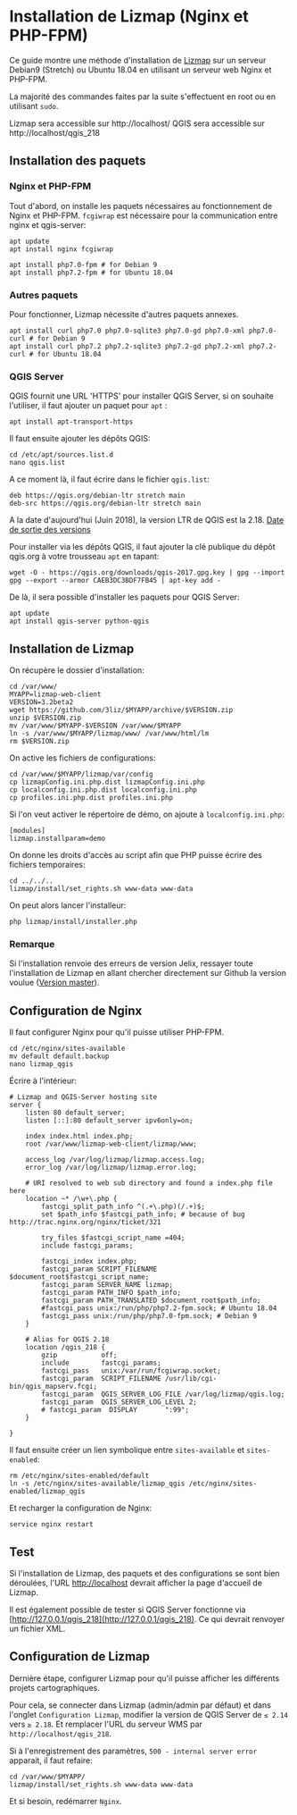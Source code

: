 # Installation de Lizmap (Nginx et PHP-FPM) #

Ce guide montre une méthode d'installation de [Lizmap](https://www.3liz.com/lizmap.html) sur un serveur Debian9 (Stretch) ou Ubuntu 18.04 en utilisant un serveur web Nginx et PHP-FPM.

La majorité des commandes faites par la suite s'effectuent en root ou en utilisant `sudo`.

Lizmap sera accessible sur http://localhost/
QGIS sera accessible sur http://localhost/qgis_218

## Installation des paquets ##
### Nginx et PHP-FPM ###

Tout d'abord, on installe les paquets nécessaires au fonctionnement de Nginx et PHP-FPM. `fcgiwrap` est nécessaire pour la communication entre nginx et qgis-server:

```
apt update
apt install nginx fcgiwrap 
   
apt install php7.0-fpm # for Debian 9
apt install php7.2-fpm # for Ubuntu 18.04
```

### Autres paquets ###

Pour fonctionner, Lizmap nécessite d'autres paquets annexes.

```
apt install curl php7.0 php7.0-sqlite3 php7.0-gd php7.0-xml php7.0-curl # for Debian 9
apt install curl php7.2 php7.2-sqlite3 php7.2-gd php7.2-xml php7.2-curl # for Ubuntu 18.04
```

### QGIS Server ###

QGIS fournit une URL 'HTTPS' pour installer QGIS Server, si on souhaite l'utiliser, il faut ajouter un paquet pour `apt` :

`apt install apt-transport-https`
    
Il faut ensuite ajouter les dépôts QGIS:

```
cd /etc/apt/sources.list.d
nano qgis.list
```

A ce moment là, il faut écrire dans le fichier `qgis.list`:

```
deb https://qgis.org/debian-ltr stretch main
deb-src https://qgis.org/debian-ltr stretch main
```

A la date d'aujourd'hui (Juin 2018), la version LTR de QGIS est la 2.18. [Date de sortie des versions](https://www.qgis.org/en/site/getinvolved/development/roadmap.html#release-schedule)

Pour installer via les dépôts QGIS, il faut ajouter la clé publique du dépôt qgis.org à votre trousseau `apt` en tapant: 

```
wget -O - https://qgis.org/downloads/qgis-2017.gpg.key | gpg --import
gpg --export --armor CAEB3DC3BDF7FB45 | apt-key add -
```

De là, il sera possible d'installer les paquets pour QGIS Server:

```
apt update
apt install qgis-server python-qgis
```

## Installation de Lizmap ##

On récupère le dossier d'installation:

```
cd /var/www/
MYAPP=lizmap-web-client
VERSION=3.2beta2
wget https://github.com/3liz/$MYAPP/archive/$VERSION.zip
unzip $VERSION.zip
mv /var/www/$MYAPP-$VERSION /var/www/$MYAPP
ln -s /var/www/$MYAPP/lizmap/www/ /var/www/html/lm
rm $VERSION.zip
```

On active les fichiers de configurations:
```
cd /var/www/$MYAPP/lizmap/var/config
cp lizmapConfig.ini.php.dist lizmapConfig.ini.php
cp localconfig.ini.php.dist localconfig.ini.php
cp profiles.ini.php.dist profiles.ini.php
```

Si l'on veut activer le répertoire de démo, on ajoute à `localconfig.ini.php`:
```
[modules]
lizmap.installparam=demo
```

On donne les droits d'accès au script afin que PHP puisse écrire des fichiers temporaires:
```
cd ../../..
lizmap/install/set_rights.sh www-data www-data
```

On peut alors lancer l'installeur:
```
php lizmap/install/installer.php
```

### Remarque ###

Si l'installation renvoie des erreurs de version Jelix, ressayer toute l'installation de Lizmap en allant chercher directement sur Github la version voulue ([Version master](https://github.com/3liz/lizmap-web-client/tree/master)).

	
## Configuration de Nginx ##

Il faut configurer Nginx pour qu'il puisse utiliser PHP-FPM.

```
cd /etc/nginx/sites-available
mv default default.backup
nano lizmap_qgis
```

Écrire à l'intérieur:

```
# Lizmap and QGIS-Server hosting site
server {
	listen 80 default_server;
	listen [::]:80 default_server ipv6only=on;

	index index.html index.php;
	root /var/www/lizmap-web-client/lizmap/www;

	access_log /var/log/lizmap/lizmap.access.log;
	error_log /var/log/lizmap/lizmap.error.log;

	# URI resolved to web sub directory and found a index.php file here
	location ~* /\w+\.php {
		fastcgi_split_path_info ^(.+\.php)(/.+)$;
		set $path_info $fastcgi_path_info; # because of bug http://trac.nginx.org/nginx/ticket/321

		try_files $fastcgi_script_name =404;
		include fastcgi_params;

		fastcgi_index index.php;
		fastcgi_param SCRIPT_FILENAME $document_root$fastcgi_script_name;
		fastcgi_param SERVER_NAME lizmap;
		fastcgi_param PATH_INFO $path_info;
		fastcgi_param PATH_TRANSLATED $document_root$path_info;
		#fastcgi_pass unix:/run/php/php7.2-fpm.sock; # Ubuntu 18.04
		fastcgi_pass unix:/run/php/php7.0-fpm.sock; # Debian 9
	}

	# Alias for QGIS 2.18
	location /qgis_218 {
		gzip           off;
		include        fastcgi_params;
		fastcgi_pass   unix:/var/run/fcgiwrap.socket;
		fastcgi_param  SCRIPT_FILENAME /usr/lib/cgi-bin/qgis_mapserv.fcgi;
		fastcgi_param  QGIS_SERVER_LOG_FILE /var/log/lizmap/qgis.log;
		fastcgi_param  QGIS_SERVER_LOG_LEVEL 2;
		# fastcgi_param  DISPLAY       ":99";
	}

}
```

Il faut ensuite créer un lien symbolique entre `sites-available` et `sites-enabled`:

```
rm /etc/nginx/sites-enabled/default
ln -s /etc/nginx/sites-available/lizmap_qgis /etc/nginx/sites-enabled/lizmap_qgis
```

Et recharger la configuration de Nginx:

```
service nginx restart
```

## Test ##

Si l'installation de Lizmap, des paquets et des configurations se sont bien déroulées, l'URL [http://localhost](http://localhost) devrait afficher la page d'accueil de Lizmap.

Il est également possible de tester si QGIS Server fonctionne via [http://127.0.0.1/qgis_218](http://127.0.0.1/qgis_218). Ce qui devrait renvoyer un fichier XML.

## Configuration de Lizmap ##

Dernière étape, configurer Lizmap pour qu'il puisse afficher les différents projets cartographiques.

Pour cela, se connecter dans Lizmap (admin/admin par défaut) et dans l'onglet `Configuration Lizmap`, modifier la version de QGIS Server de `≤ 2.14` vers `≥ 2.18`. Et remplacer l'URL du serveur WMS par `http://localhost/qgis_218`.

Si à l'enregistrement des paramètres, `500 - internal server error` apparait, il faut refaire:

```
cd /var/www/$MYAPP/
lizmap/install/set_rights.sh www-data www-data
```

Et si besoin, redémarrer `Nginx`.
